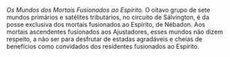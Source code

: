 ﻿*Os Mundos dos Mortais Fusionados ao Espírito.* O oitavo grupo de sete mundos primários e satélites tributários, no circuito de Sálvington, é da posse exclusiva dos mortais fusionados ao Espírito, de Nébadon. Aos mortais ascendentes fusionados aos Ajustadores, esses mundos não dizem respeito, a não ser para desfrutar de estadas agradáveis e cheias de benefícios como convidados dos residentes fusionados ao Espírito.